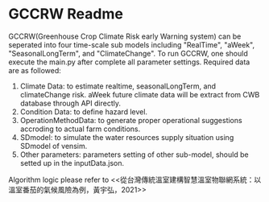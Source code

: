 # GCCRW Readme

GCCRW(Greenhouse Crop Climate Risk early Warning system) can be seperated into four time-scale sub models including "RealTime", "aWeek", "SeasonalLongTerm", and "ClimateChange". To run GCCRW, one should execute the main.py after complete all parameter settings. Required data are as followed:
1. Climate Data: to estimate realtime, seasonalLongTerm, and climateChange risk. aWeek future climate data will be extract from CWB database through API directly. 
2. Condition Data: to define hazard level.
3. OperationMethodData: to generate proper operational suggestions accroding to actual farm conditions.
4. SDmodel: to simulate the water resources supply situation using SDmodel of vensim.
5. Other parameters: parameters setting of other sub-model, should be setted up in the inputData.json.

Algorithm logic please refer to <<從台灣傳統溫室建構智慧溫室物聯網系統：以溫室番茄的氣候風險為例，黃宇弘，2021>>